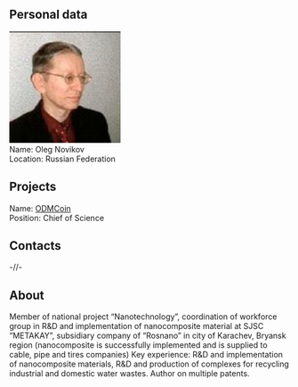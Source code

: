 ## Personal data
![oleg novikov photo](photo/oleg_novikov.jpg)  
Name:   Oleg Novikov  
Location: Russian Federation  
## Projects 
Name: [ODMCoin](../projects/odmcoin.md)  
Position: Chief of Science   
## Contacts      
-//-
## About
Member of national project “Nanotechnology”, coordination of workforce group in R&D and implementation of nanocomposite material at SJSC “METAKAY”, subsidiary company of “Rosnano” in city of Karachev, Bryansk region (nanocomposite is successfully implemented and is supplied to cable, pipe and tires companies) Key experience: R&D and implementation of nanocomposite materials, R&D and production of complexes for recycling industrial and domestic water wastes. Author on multiple patents.
